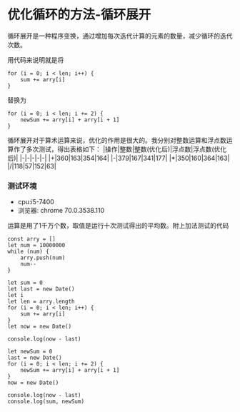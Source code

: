# 优化循环的方法-循环展开
循环展开是一种程序变换，通过增加每次迭代计算的元素的数量，减少循环的迭代次数。

用代码来说明就是将
```
for (i = 0; i < len; i++) {
	sum += arry[i]
}
```
替换为
```
for (i = 0; i < len; i += 2) {
	newSum += arry[i] + arry[i + 1]
}
```
循环展开对于算术运算来说，优化的作用是很大的。我分别对整数运算和浮点数运算作了多次测试，得出表格如下：
|操作|整数|整数(优化后)|浮点数|浮点数(优化后)|
|-|-|-|-|-|
|+|360|163|354|164|
|-|379|167|341|177|
|*|350|160|364|163|
|/|118|57|152|63|

### 测试环境
* cpu:i5-7400
* 浏览器: chrome 70.0.3538.110

运算是用了1千万个数，取值是运行十次测试得出的平均数。附上加法测试的代码
```
const arry = []
let num = 10000000
while (num) {
	arry.push(num)
	num--
}

let sum = 0
let last = new Date()
let i 
let len = arry.length
for (i = 0; i < len; i++) {
	sum += arry[i]
}
let now = new Date()

console.log(now - last)

let newSum = 0
last = new Date()
for (i = 0; i < len; i += 2) {
	newSum += arry[i] + arry[i + 1]
}
now = new Date()

console.log(now - last)
console.log(sum, newSum)
```

